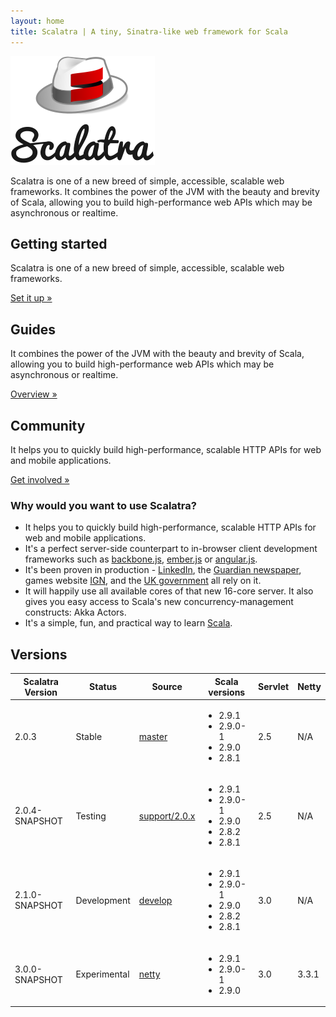 ```yaml
---
layout: home
title: Scalatra | A tiny, Sinatra-like web framework for Scala
---
```


<div class="hero-unit">
  <div class="row">
    <div class="span4">
      <img src="assets/img/logo-x.png" class="img-rounded">
    </div>
    <div class="span8">
      <p>Scalatra is one of a new breed of simple, accessible, scalable web frameworks. It combines the power of the JVM with the beauty and brevity of Scala, allowing you to build high-performance web APIs which may be asynchronous or realtime.</p>
    </div>
  </div>
</div>

<div class="row">
  <div class="span4">
    <h2>Getting started</h2>
    <p>Scalatra is one of a new breed of simple, accessible, scalable web frameworks. </p>
    <p><a href="getting-started.html" class="btn">Set it up »</a></p>
  </div>
  <div class="span4">
    <h2>Guides</h2>
    <p>It combines the power of the JVM with the beauty and brevity of Scala, allowing you to build high-performance web APIs which may be asynchronous or realtime.</p>
    <p><a href="guides.html" class="btn">Overview »</a></p>
  </div>
  <div class="span4">
    <h2>Community</h2>
    <p>It helps you to quickly build high-performance, scalable HTTP APIs for web
and mobile applications.</p>
    <p><a href="community.html" class="btn">Get involved »</a></p>
  </div>
</div>

### Why would you want to use Scalatra?

* It helps you to quickly build high-performance, scalable HTTP APIs for web
and mobile applications.
* It's a perfect server-side counterpart to in-browser client development
frameworks such as [backbone.js](http://backbonejs.org/),
[ember.js](http://emberjs.com) or [angular.js](http://angularjs.org).
* It's been proven in production - [LinkedIn][linkedin], the [Guardian newspaper][guardian], games website [IGN][ign], and the [UK government][govuk] all rely on it.
* It will happily use all available cores of that new 16-core server. It also gives you easy access to Scala's new concurrency-management constructs: Akka Actors.
* It's a simple, fun, and practical way to learn [Scala](http://www.scala-lang.org).

[linkedin]: http://www.linkedin.com
[guardian]: http://www.guardian.co.uk
[ign]: http://www.ign.com
[govuk]: http://www.gov.uk

## Versions

<table class="table table-striped table-bordered">
  <thead>
    <tr>
      <th>Scalatra Version</th>
      <th>Status</th>
      <th>Source</th>
      <th>Scala versions</th>
      <th>Servlet</th>
      <th>Netty</th>
    </tr>
  </thead>
  <tbody>
    <tr>
      <td>2.0.3</td>
      <td>Stable</td>
      <td><a href="http://github.com/scalatra/scalatra/tree/master">master</td></td>
      <td>
        <ul class="scala-versions">
          <li>2.9.1</li>
          <li>2.9.0-1</li>
          <li>2.9.0</li>
          <li>2.8.1</li>
        </ul>
      </td>
      <td>2.5</td>
      <td>N/A</td>
    </tr>
    <tr>
      <td>2.0.4-SNAPSHOT</td>
      <td>Testing</td>
      <td><a href="http://github.com/scalatra/scalatra/tree/support/2.0.x">support/2.0.x</td></td>
      <td>
        <ul class="scala-versions">
          <li>2.9.1</li>
          <li>2.9.0-1</li>
          <li>2.9.0</li>
          <li>2.8.2</li>
          <li>2.8.1</li>
        </ul>
      </td>
      <td>2.5</td>
      <td>N/A</td>
    </tr>
    <tr>
      <td>2.1.0-SNAPSHOT</td>
      <td>Development</td>
      <td><a href="http://github.com/scalatra/scalatra/tree/develop">develop</td>
      <td>
        <ul class="scala-versions">
          <li>2.9.1</li>
          <li>2.9.0-1</li>
          <li>2.9.0</li>
          <li>2.8.2</li>
          <li>2.8.1</li>
        </ul>
      </td>
      <td>3.0</td>
      <td>N/A</td>
    </tr>
    <tr>
      <td>3.0.0-SNAPSHOT</td>
      <td>Experimental</td>
      <td><a href="http://github.com/scalatra/scalatra/tree/netty">netty</td>
      <td>
        <ul class="scala-versions">
          <li>2.9.1</li>
          <li>2.9.0-1</li>
          <li>2.9.0</li>
        </ul>
      </td>
      <td>3.0</td>
      <td>3.3.1</td>
    </tr>
  </tbody>
</table>

